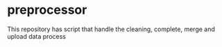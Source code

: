 # preprocessor
This repository has script that handle the cleaning, complete, merge and upload data process
